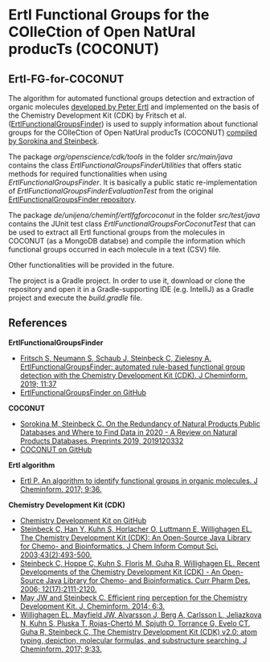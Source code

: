 # Ertl Functional Groups for the COlleCtion of Open NatUral producTs (COCONUT)
## Ertl-FG-for-COCONUT
The algorithm for automated functional groups detection and extraction of organic molecules 
[developed by Peter Ertl](https://doi.org/10.1186/s13321-017-0225-z) and implemented on the basis of the 
Chemistry Development Kit (CDK) by Fritsch et al. ([ErtlFunctionalGroupsFinder](https://doi.org/10.1186/s13321-019-0361-8)) 
is used to supply information about functional groups for the COlleCtion of Open NatUral producTs (COCONUT) [compiled 
by Sorokina and Steinbeck](https://www.preprints.org/manuscript/201912.0332/v1).

The package <i>org/openscience/cdk/tools</i> in the folder <i>src/main/java</i> contains the class 
<i>ErtlFunctionalGroupsFinderUtilities</i> that offers static methods for required functionalities when using 
<i>ErtlFunctionalGroupsFinder</i>. It is basically a public static re-implementation of 
<i>ErtlFunctionalGroupsFinderEvaluationTest</i> from the original 
[ErtlFunctionalGroupsFinder repository](https://www.github.com/zielesny/ErtlFunctionalGroupsFinder).

The package <i>de/unijena/cheminf/ertlfgforcoconut</i> in the folder <i>src/test/java</i> contains the JUnit test class
<i>ErtlFunctionalGroupsForCoconutTest</i> that can be used to extract all Ertl functional groups from the molecules in 
COCONUT (as a MongoDB databse) and compile the information which functional groups occurred in each molecule in a text 
(CSV) file.

Other functionalities will be provided in the future.

The project is a Gradle project. In order to use it, download or clone the repository and open it in a Gradle-supporting 
IDE (e.g. IntelliJ) as a Gradle project and execute the <i>build.gradle</i> file.

## References
**ErtlFunctionalGroupsFinder**
* [Fritsch S, Neumann S, Schaub J, Steinbeck C, Zielesny A. ErtlFunctionalGroupsFinder: automated rule-based functional group detection with the Chemistry Development Kit (CDK). J Cheminform. 2019; 11:37](https://doi.org/10.1186/s13321-019-0361-8)
* [ErtlFunctionalGroupsFinder on GitHub](https://www.github.com/zielesny/ErtlFunctionalGroupsFinder)

**COCONUT**
* [Sorokina M, Steinbeck C. On the Redundancy of Natural Products Public Databases and Where to Find Data in 2020 - A Review on Natural Products Databases. Preprints 2019, 2019120332](https://www.preprints.org/manuscript/201912.0332/v1)
* [COCONUT on GitHub](https://github.com/mSorok/COCONUT)

**Ertl algorithm**
* [Ertl P. An algorithm to identify functional groups in organic molecules. J Cheminform. 2017; 9:36.](https://doi.org/10.1186/s13321-017-0225-z)

**Chemistry Development Kit (CDK)**
* [Chemistry Development Kit on GitHub](https://cdk.github.io/)
* [Steinbeck C, Han Y, Kuhn S, Horlacher O, Luttmann E, Willighagen EL. The Chemistry Development Kit (CDK): An Open-Source Java Library for Chemo- and Bioinformatics. J Chem Inform Comput Sci. 2003;43(2):493-500.](https://dx.doi.org/10.1021%2Fci025584y)
* [Steinbeck C, Hoppe C, Kuhn S, Floris M, Guha R, Willighagen EL. Recent Developments of the Chemistry Development Kit (CDK) - An Open-Source Java Library for Chemo- and Bioinformatics. Curr Pharm Des. 2006; 12(17):2111-2120.](https://doi.org/10.2174/138161206777585274)
* [May JW and Steinbeck C. Efficient ring perception for the Chemistry Development Kit. J. Cheminform. 2014; 6:3.](https://dx.doi.org/10.1186%2F1758-2946-6-3)
* [Willighagen EL, Mayfield JW, Alvarsson J, Berg A, Carlsson L, Jeliazkova N, Kuhn S, Pluska T, Rojas-Chertó M, Spjuth O, Torrance G, Evelo CT, Guha R, Steinbeck C, The Chemistry Development Kit (CDK) v2.0: atom typing, depiction, molecular formulas, and substructure searching. J Cheminform. 2017; 9:33.](https://doi.org/10.1186/s13321-017-0220-4)